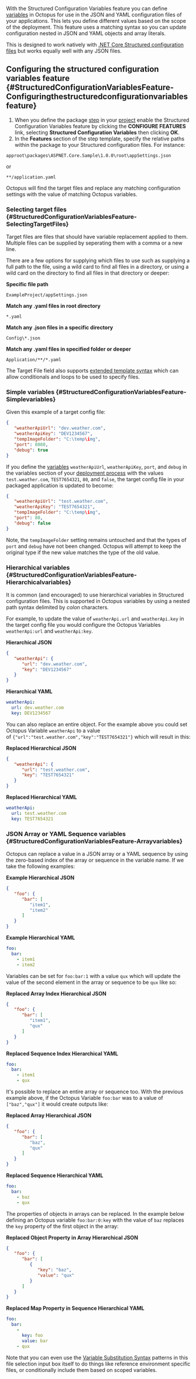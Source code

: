 With the Structured Configuration Variables feature you can define [variables](/docs/projects/variables/index.md) in Octopus for use in the JSON and YAML configuration files of your applications. This lets you define different values based on the scope of the deployment. This feature uses a matching syntax so you can update configuration nested in JSON and YAML objects and array literals.

This is designed to work natively with [.NET Core Structured configuration files](/docs/deployment-examples/asp.net-core-web-application-deployments/index.md) but works equally well with any JSON files.

## Configuring the structured configuration variables feature {#StructuredConfigurationVariablesFeature-Configuringthestructuredconfigurationvariablesfeature}

1. When you define the package [step](/docs/deployment-process/steps/index.md) in your [project](/docs/projects/index.md) enable the Structured Configuration Variables feature by clicking the **CONFIGURE FEATURES** link, selecting **Structured Configuration Variables** then clicking **OK**.
2. In the **Features** section of the step template, specify the relative paths within the package to your Structured configuration files. For instance:

```
approot\packages\ASPNET.Core.Sample\1.0.0\root\appSettings.json
```

or

```
**/application.yaml
```

Octopus will find the target files and replace any matching configuration settings with the value of matching Octopus variables.

### Selecting target files {#StructuredConfigurationVariablesFeature-SelectingTargetFiles}

Target files are files that should have variable replacement applied to them. Multiple files can be supplied by seperating them with a comma or a new line. 

There are a few options for supplying which files to use such as supplying a full path to the file, using a wild card to find all files in a directory, or using a wild card on the directory to find all files in that directory or deeper:

**Specific file path**
```
ExampleProject/appSettings.json
```

**Match any .yaml files in root directory**
```
*.yaml
```

**Match any .json files in a specific directory**
```
Config\*.json
```

**Match any .yaml files in specified folder or deeper**
```
Application/**/*.yaml
```

The Target File field also supports [extended template syntax](/docs/projects/variables/variable-substitutions.md#VariableSubstitutionSyntax-ExtendedSyntax) which can allow conditionals and loops to be used to specify files. 

### Simple variables {#StructuredConfigurationVariablesFeature-Simplevariables}

Given this example of a target config file:

```json
{
   "weatherApiUrl": "dev.weather.com",
   "weatherApiKey": "DEV1234567",
   "tempImageFolder": "C:\temp\img",
   "port": 8080,
   "debug": true
}
```

If you define the [variables](/docs/projects/variables/index.md) `weatherApiUrl`, `weatherApiKey`, `port`, and `debug` in the variables section of your [deployment process](/docs/projects/variables/index.md) with the values `test.weather.com`, `TEST7654321`, `80`, and `false`, the target config file in your packaged application is updated to become:

```json
{
   "weatherApiUrl": "test.weather.com",
   "weatherApiKey": "TEST7654321",
   "tempImageFolder": "C:\temp\img",
   "port": 80,
   "debug": false
}
```

Note, the `tempImageFolder` setting remains untouched and that the types of `port` and `debug` have not been changed. Octopus will attempt to keep the original type if the new value matches the type of the old value.

### Hierarchical variables {#StructuredConfigurationVariablesFeature-Hierarchicalvariables}

It is common (and encouraged) to use hierarchical variables in Structured configuration files. This is supported in Octopus variables by using a nested path syntax delimited by *colon* characters.

For example, to update the value of `weatherApi.url` and `weatherApi.key` in the target config file you would configure the Octopus Variables `weatherApi:url` and `weatherApi:key`.

**Hierarchical JSON**
```json
{
   "weatherApi": {
      "url": "dev.weather.com",
      "key": "DEV1234567"
   }
}
```

**Hierarchical YAML**
```yaml
weatherApi: 
  url: dev.weather.com
  key: DEV1234567
```

You can also replace an entire object. For the example above you could set Octopus Variable `weatherApi` to a value of `{"url":"test.weather.com","key":"TEST7654321"}` which will result in this:

**Replaced Hierarchical JSON**
```json
{
   "weatherApi": {
      "url": "test.weather.com",
      "key": "TEST7654321"
   }
}
```

**Replaced Hierarchical YAML**
```yaml
weatherApi: 
  url: test.weather.com
  key: TEST7654321
```

### JSON Array or YAML Sequence variables {#StructuredConfigurationVariablesFeature-Arrayvariables}

Octopus can replace a value in a JSON array or a YAML sequence by using the zero-based index of the array or sequence in the variable name. If we take the following examples:

**Example Hierarchical JSON**
```json
{
   "foo": {
      "bar": [
         "item1",
         "item2"
	  ]
   }
}
```

**Example Hierarchical YAML**
```yaml
foo: 
  bar: 
    - item1
    - item2
```

Variables can be set for `foo:bar:1` with a value `qux` which will update the value of the second element in the array or sequence to be `qux` like so:

**Replaced Array Index Hierarchical JSON**
```json
{
   "foo": {
      "bar": [
         "item1",
         "qux"
	  ]
   }
}
```

**Replaced Sequence Index Hierarchical YAML**
```yaml
foo: 
  bar: 
    - item1
    - qux
```

It's possible to replace an entire array or sequence too. With the previous example above, if the Octopus Variable `foo:bar` was to a value of `["baz","qux"]` it would create outputs like:

**Replaced Array Hierarchical JSON**
```json
{
   "foo": {
      "bar": [
         "baz",
         "qux"
	  ]
   }
}
```

**Replaced Sequence Hierarchical YAML**
```yaml
foo: 
  bar: 
    - baz
    - qux
```

The properties of objects in arrays can be replaced. In the example below defining an Octopus variable `foo:bar:0:key` with the value of `baz` replaces the `key` property of the first object in the array:

**Replaced Object Property in Array Hierarchical JSON**
```json
{
   "foo": {
      "bar": [
         {
            "key": "baz",
            "value": "qux"
         }
	  ]
   }
}
```

**Replaced Map Property in Sequence Hierarchical YAML**
```yaml
foo: 
  bar: 
    - 
      key: foo
      value: bar
    - qux
```

Note that you can even use the [Variable Substitution Syntax](/docs/projects/variables/variable-substitutions.md) patterns in this file selection input box itself to do things like reference environment specific files, or conditionally include them based on scoped variables.
